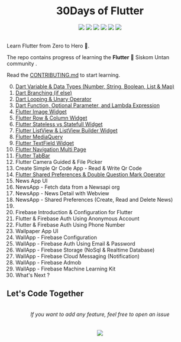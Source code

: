 <h1 align="center">30Days of Flutter</h1>
<div align="center">  
<a href="https://github.com/hutomosaktikartiko/flutter-awesome-animation/stargazers"><img src="https://img.shields.io/github/stars/hutomosaktikartiko/30Days-of-Flutter?style=flat"/></a>
<a href="https://github.com/hutomosaktikartiko/flutter-awesome-animation/network/members"><img src="https://img.shields.io/github/forks/hutomosaktikartiko/30Days-of-Flutter?style=flat"/></a>
<a href="https://github.com/hutomosaktikartiko/flutter-awesome-animation/pulls"><img src="https://img.shields.io/github/issues-pr/hutomosaktikartiko/30Days-of-Flutter?style=flat?color=yellow"/></a>
<a href="https://github.com/hutomosaktikartiko/flutter-awesome-animation/issues"><img src="https://img.shields.io/github/issues/hutomosaktikartiko/30Days-of-Flutter?style=flat"/></a>
<a href="https://github.com/hutomosaktikartiko/flutter-awesome-animation/graphs/contributors"><img src="https://img.shields.io/github/contributors/hutomosaktikartiko/30Days-of-Flutter?color=orange"/></a>
<a href="https://github.com/hutomosaktikartiko/flutter-awesome-animation/blob/master/LICENSE"><img src="https://img.shields.io/github/license/hutomosaktikartiko/30Days-of-Flutter?color=1abc9c"/></a>
<br><br>
</div>

Learn Flutter from Zero to Hero 🤩.

The repo contains progress of learning the **Flutter** 💙 Siskom Untan community .

Read the [CONTRIBUTING.md](https://github.com/hutomosaktikartiko/30Days-of-Flutter/blob/master/CONTRIBUTING.md) to start learning.

0. [Dart Variable & Data Types (Number, String, Boolean, List & Map)](https://medium.com/smkdev/pengenalan-tipe-data-danvariabel-pada-dart-131bb58d3da2)
1. [Dart Branching (if else)](https://www.youtube.com/watch?v=e9hYhWwo89k&list=PLZQbl9Jhl-VDeCuNNp7C2SR1lFsIjQRQo&index=2)
2. [Dart Looping & Unary Operator](https://www.youtube.com/watch?v=dhJuvzp-U68&list=PLZQbl9Jhl-VDeCuNNp7C2SR1lFsIjQRQo&index=3)
3. [Dart Function, Optional Parameter, and Lambda Expression](https://www.youtube.com/watch?v=XCJqCwV0Mao&list=PLZQbl9Jhl-VDeCuNNp7C2SR1lFsIjQRQo&index=4)
4. [Flutter Image Widget](https://www.youtube.com/watch?v=FMOXXLWEGss&list=PLZQbl9Jhl-VACm40h5t6QMDB92WlopQmV&index=14)
5. [Flutter Row & Column Widget](https://www.youtube.com/watch?v=QBvjj5PuzLQ&list=PLZQbl9Jhl-VACm40h5t6QMDB92WlopQmV&index=5)
6. [Flutter Stateless vs Statefull Widget](https://www.youtube.com/watch?v=dNlWzMI6CgY&list=PLZQbl9Jhl-VACm40h5t6QMDB92WlopQmV&index=7)
7. [Flutter ListView & ListView Builder Widget](https://www.youtube.com/watch?v=QSpSKTcR44s&list=PLZQbl9Jhl-VACm40h5t6QMDB92WlopQmV&index=9)
8. [Flutter MediaQuery](https://www.youtube.com/watch?v=GPbUblY_mfc&list=PLZQbl9Jhl-VACm40h5t6QMDB92WlopQmV&index=22)
9. [Flutter TextField Widget](https://www.youtube.com/watch?v=aHT7v_4UBtA&list=PLZQbl9Jhl-VACm40h5t6QMDB92WlopQmV&index=20)
10. [Flutter Navigation Multi Page](https://www.youtube.com/watch?v=CCNnUesNJi4&list=PLZQbl9Jhl-VACm40h5t6QMDB92WlopQmV&index=17)
11. [Flutter TabBar](https://www.youtube.com/watch?v=BF_NXbdZQ3w&list=PLZQbl9Jhl-VACm40h5t6QMDB92WlopQmV&index=28)
12. Flutter Camera Guided & File Picker
13. Create Simple Qr Code App - Read & Write Qr Code
14. [Flutter Shared Preferences & Double Question Mark Operator](https://www.youtube.com/watch?v=U9Mg-Ce1yv0)
15. News App UI
16. NewsApp - Fetch data from a Newsapi org
17. NewsApp - News Detail with Webview
18. NewsApp - Shared Preferences (Create, Read and Delete News)
19. 
20. Firebase Introduction & Configuration for Flutter
21. Flutter & Firebase Auth Using Anonymous Account
22. Flutter & Firebase Auth Using Phone Number
23. Wallpaper App UI
24. WallApp - Firebase Configuration
25. WallApp - Firebase Auth Using Email & Password
26. WallApp - Firebase Storage (NoSql & Realtime Database)
27. WallApp - Firebase Cloud Messaging (Notification)
28. WallApp - Firebase Admob
29. WallApp - Firebase Machine Learning Kit
30. What's Next ?


## Let's Code Together

<br>
<div align="center">  
<i>If you want to add any feature, feel free to open an issue</i><br><br>
<br>
<a href="https://github.com/hutomosaktikartiko/30Days-of-Flutter/issues/new"><img src="https://img.shields.io/badge/Query-Ask_Us_Anything-blue"/></a><br>
<br>

</div>
